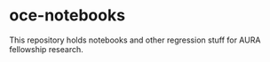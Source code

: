 # oce-notebooks

This repository holds notebooks and other regression stuff for AURA fellowship research.
